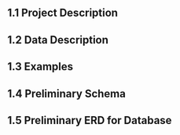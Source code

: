 ## 1.1 Project Description

## 1.2 Data Description

## 1.3 Examples

## 1.4 Preliminary Schema

## 1.5 Preliminary ERD for Database

